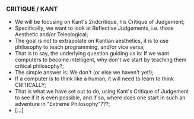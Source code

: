 ### CRITIQUE / KANT
- We will be focusing on Kant's 2ndcritique, his Critique of Judgement;
- Specifically, we want to look at Reflective Judgements, i.e. those Aesthetic and/or Teleological;
- The goal is not to extrapolate on Kantian aesthetics, it is to use philosophy to teach programming, and/or vice versa;
- That is to say, the underlying question guiding us is: If we want computers to become intelligent, why don't we start by teaching them critical philosophy?;
- The simple answer is: We don't (or else we haven't yet!);
- If a computer is to think like a human, it will need to learn to think CRITICALLY;
- That is what we have set out to do, using Kant's Critique of Judgement to see if it is even possible, and if so, where does one start in such an adventure in "Extreme Philosophy"???;
- [...]
